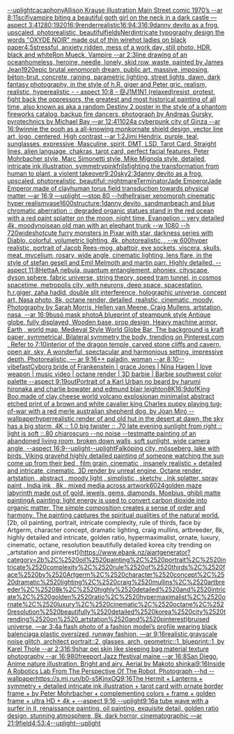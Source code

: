 [--uplight](https://www.ebank.nz/aiartgenerator?category=--uplight)[cacaphony](https://www.ebank.nz/aiartgenerator?category=cacaphony)[Allison Krause illustration Main Street comic 1970’s --ar 8:11](https://www.ebank.nz/aiartgenerator?category=Allison%2520Krause%2520illustration%2520Main%2520Street%2520comic%25201970%E2%80%99s%2520--ar%25208%3A11)[scifi](https://www.ebank.nz/aiartgenerator?category=scifi)[vampire biting a beautiful goth girl on the neck in a dark castle —aspect 3:4](https://www.ebank.nz/aiartgenerator?category=vampire%2520biting%2520a%2520beautiful%2520goth%2520girl%2520on%2520the%2520neck%2520in%2520a%2520dark%2520castle%2520%E2%80%94aspect%25203%3A4)[1280:1920](https://www.ebank.nz/aiartgenerator?category=1280%3A1920)[16:9](https://www.ebank.nz/aiartgenerator?category=16%3A9)[render](https://www.ebank.nz/aiartgenerator?category=render)[realistic](https://www.ebank.nz/aiartgenerator?category=realistic)[16:9](https://www.ebank.nz/aiartgenerator?category=16%3A9)[4:3](https://www.ebank.nz/aiartgenerator?category=4%3A3)[16:9](https://www.ebank.nz/aiartgenerator?category=16%3A9)[danny devito as a frog, upscaled, photorealistic, beautiful](https://www.ebank.nz/aiartgenerator?category=danny%2520devito%2520as%2520a%2520frog%2C%2520upscaled%2C%2520photorealistic%2C%2520beautiful)[fields](https://www.ebank.nz/aiartgenerator?category=fields)[Nerd](https://www.ebank.nz/aiartgenerator?category=Nerd)[intricate typography design the words "OXYDE NOIR" made out of thin wire](https://www.ebank.nz/aiartgenerator?category=intricate%2520typography%2520design%2520the%2520words%2520%22OXYDE%2520NOIR%22%2520made%2520out%2520of%2520thin%2520wire)[hot ladies on black paper](https://www.ebank.nz/aiartgenerator?category=hot%2520ladies%2520on%2520black%2520paper)[4:5](https://www.ebank.nz/aiartgenerator?category=4%3A5)[stressful, anxiety ridden, mess of a work day, still photo, HDR, black and white](https://www.ebank.nz/aiartgenerator?category=stressful%2C%2520anxiety%2520ridden%2C%2520mess%2520of%2520a%2520work%2520day%2C%2520still%2520photo%2C%2520HDR%2C%2520black%2520and%2520white)[Ron Mueck, Vampire --ar 2:3](https://www.ebank.nz/aiartgenerator?category=Ron%2520Mueck%2C%2520Vampire%2520--ar%25202%3A3)[line drawing of an ocean](https://www.ebank.nz/aiartgenerator?category=line%2520drawing%2520of%2520an%2520ocean)[homeless, heroine, needle, lonely, skid row, waste, painted by James Jean](https://www.ebank.nz/aiartgenerator?category=homeless%2C%2520heroine%2C%2520needle%2C%2520lonely%2C%2520skid%2520row%2C%2520waste%2C%2520painted%2520by%2520James%2520Jean)[1920](https://www.ebank.nz/aiartgenerator?category=1920)[epic brutal xenomorph dream, public art, massive, imposing, béton-brut, concrete, raining, parametric lighting, street lights, dawn, dark fantasy photography, in the style of h.R. giger and Peter gric. realism, realistic, hyperealistic - - aspect 10:8 - @J1M1N1 (relaxed)](https://www.ebank.nz/aiartgenerator?category=epic%2520brutal%2520xenomorph%2520dream%2C%2520public%2520art%2C%2520massive%2C%2520imposing%2C%2520b%C3%A9ton-brut%2C%2520concrete%2C%2520raining%2C%2520parametric%2520lighting%2C%2520street%2520lights%2C%2520dawn%2C%2520dark%2520fantasy%2520photography%2C%2520in%2520the%2520style%2520of%2520h.R.%2520giger%2520and%2520Peter%2520gric.%2520realism%2C%2520realistic%2C%2520hyperealistic%2520-%2520-%2520aspect%252010%3A8%2520-%2520%40J1M1N1%2520%28relaxed%29)[resist, protest, fight back the oppressors, the greatest and most historical painting of all time, also known as aka a random Destiny 2 poster in the style of a phantom fireworks catalog, backup fire dancers, photograph by Andreas Gursky, pyrotechnics by Michael Bay —ar 12:41](https://www.ebank.nz/aiartgenerator?category=resist%2C%2520protest%2C%2520fight%2520back%2520the%2520oppressors%2C%2520the%2520greatest%2520and%2520most%2520historical%2520painting%2520of%2520all%2520time%2C%2520also%2520known%2520as%2520aka%2520a%2520random%2520Destiny%25202%2520poster%2520in%2520the%2520style%2520of%2520a%2520phantom%2520fireworks%2520catalog%2C%2520backup%2520fire%2520dancers%2C%2520photograph%2520by%2520Andreas%2520Gursky%2C%2520pyrotechnics%2520by%2520Michael%2520Bay%2520%E2%80%94ar%252012%3A41)[1024](https://www.ebank.nz/aiartgenerator?category=1024)[a cyberpunk city of Ginza --ar 16:9](https://www.ebank.nz/aiartgenerator?category=a%2520cyberpunk%2520city%2520of%2520Ginza%2520--ar%252016%3A9)[winnie the pooh as a all-knowing monk](https://www.ebank.nz/aiartgenerator?category=winnie%2520the%2520pooh%2520as%2520a%2520all-knowing%2520monk)[ornate shield design, vector line art, logo, centered, High contrast --ar 1:2](https://www.ebank.nz/aiartgenerator?category=ornate%2520shield%2520design%2C%2520vector%2520line%2520art%2C%2520logo%2C%2520centered%2C%2520High%2520contrast%2520--ar%25201%3A2)[Jimi Hendrix, purple, teal, sunglasses, expressive, Masculine, spirit, DMT, LSD, Tarot Card, Straight lines, alien language, chakras, tarot card, perfect facial features, Peter Mohrbacher style, Marc Simonetti style, Mike Mignola style, detailed, intricate ink illustration, symmetry](https://www.ebank.nz/aiartgenerator?category=Jimi%2520Hendrix%2C%2520purple%2C%2520teal%2C%2520sunglasses%2C%2520expressive%2C%2520Masculine%2C%2520spirit%2C%2520DMT%2C%2520LSD%2C%2520Tarot%2520Card%2C%2520Straight%2520lines%2C%2520alien%2520language%2C%2520chakras%2C%2520tarot%2520card%2C%2520perfect%2520facial%2520features%2C%2520Peter%2520Mohrbacher%2520style%2C%2520Marc%2520Simonetti%2520style%2C%2520Mike%2520Mignola%2520style%2C%2520detailed%2C%2520intricate%2520ink%2520illustration%2C%2520symmetry)[pink](https://www.ebank.nz/aiartgenerator?category=pink)[frils](https://www.ebank.nz/aiartgenerator?category=frils)[fighting the transformation from human to plant, a violent takeover](https://www.ebank.nz/aiartgenerator?category=fighting%2520the%2520transformation%2520from%2520human%2520to%2520plant%2C%2520a%2520violent%2520takeover)[9:20](https://www.ebank.nz/aiartgenerator?category=9%3A20)[sky](https://www.ebank.nz/aiartgenerator?category=sky)[2:3](https://www.ebank.nz/aiartgenerator?category=2%3A3)[danny devito as a frog, upscaled, photorealistic, beautiful](https://www.ebank.nz/aiartgenerator?category=danny%2520devito%2520as%2520a%2520frog%2C%2520upscaled%2C%2520photorealistic%2C%2520beautiful)[::nightmare](https://www.ebank.nz/aiartgenerator?category=%3A%3Anightmare)[Terminator](https://www.ebank.nz/aiartgenerator?category=Terminator)[Jade EmperorJade Emperor,made of clay](https://www.ebank.nz/aiartgenerator?category=Jade%2520EmperorJade%2520Emperor%2Cmade%2520of%2520clay)[human torus field transduction towards physical matter —ar 16:9 —uplight —stop 80 --hd](https://www.ebank.nz/aiartgenerator?category=human%2520torus%2520field%2520transduction%2520towards%2520physical%2520matter%2520%E2%80%94ar%252016%3A9%2520%E2%80%94uplight%2520%E2%80%94stop%252080%2520--hd)[hellraiser xenomorph cinematic hyper realism](https://www.ebank.nz/aiartgenerator?category=hellraiser%2520xenomorph%2520cinematic%2520hyper%2520realism)[vase](https://www.ebank.nz/aiartgenerator?category=vase)[1600](https://www.ebank.nz/aiartgenerator?category=1600)[structure:1](https://www.ebank.nz/aiartgenerator?category=structure%3A1)[danny devito, sandman](https://www.ebank.nz/aiartgenerator?category=danny%2520devito%2C%2520sandman)[beach and blue chromatic aberration :: degraded organic statues stand in the red ocean with a red paint splatter on the moon, night time, Evangelion :: very detailed 4k, moody](https://www.ebank.nz/aiartgenerator?category=beach%2520and%2520blue%2520chromatic%2520aberration%2520%3A%3A%2520degraded%2520organic%2520statues%2520stand%2520in%2520the%2520red%2520ocean%2520with%2520a%2520red%2520paint%2520splatter%2520on%2520the%2520moon%2C%2520night%2520time%2C%2520Evangelion%2520%3A%3A%2520very%2520detailed%25204k%2C%2520moody)[noise](https://www.ebank.nz/aiartgenerator?category=noise)[an old man with an elephant trunk --w 1080 --h 720](https://www.ebank.nz/aiartgenerator?category=an%2520old%2520man%2520with%2520an%2520elephant%2520trunk%2520--w%25201080%2520--h%2520720)[wideshot](https://www.ebank.nz/aiartgenerator?category=wideshot)[cute furry monsters in Pixar with star, darkness series with Diablo, colorful, volumetric lighting, 4k, photorealistic, , --w 600](https://www.ebank.nz/aiartgenerator?category=cute%2520furry%2520monsters%2520in%2520Pixar%2520with%2520star%2C%2520darkness%2520series%2520with%2520Diablo%2C%2520colorful%2C%2520volumetric%2520lighting%2C%25204k%2C%2520photorealistic%2C%2520%2C%2520--w%2520600)[hyper realistic, portrait of Jacob Rees-mog, abattoir, eye sockets, viscera, skulls, meat, mycelium, rosary,  wide angle, cinematic lighting, lens flare, in the style of stefan gesell and  Emil Melmoth and martin parr. Highly detailed.  --aspect 11:8](https://www.ebank.nz/aiartgenerator?category=hyper%2520realistic%2C%2520portrait%2520of%2520Jacob%2520Rees-mog%2C%2520abattoir%2C%2520eye%2520sockets%2C%2520viscera%2C%2520skulls%2C%2520meat%2C%2520mycelium%2C%2520rosary%2C%2520%2520wide%2520angle%2C%2520cinematic%2520lighting%2C%2520lens%2520flare%2C%2520in%2520the%2520style%2520of%2520stefan%2520gesell%2520and%2520%2520Emil%2520Melmoth%2520and%2520martin%2520parr.%2520Highly%2520detailed.%2520%2520--aspect%252011%3A8)[Hetta](https://www.ebank.nz/aiartgenerator?category=Hetta)[A nebula, quantum entanglement, phoniex, cityscape, dyson sphere, fabric universe, string theory, speed tram tunnel, in cosmos spacetime, metropolis city, with neurons, deep space, spacestation, h.r.giger, zaha hadid, double slit interference, holographic universe, concept art, Nasa photo, 8k, octane render, detailed, realistic, cinematic, moody, Photography by Sarah Morris, Hellen van Meene, Craig Mullens, artstation, nasa, --ar 16:9](https://www.ebank.nz/aiartgenerator?category=A%2520nebula%2C%2520quantum%2520entanglement%2C%2520phoniex%2C%2520cityscape%2C%2520dyson%2520sphere%2C%2520fabric%2520universe%2C%2520string%2520theory%2C%2520speed%2520tram%2520tunnel%2C%2520in%2520cosmos%2520spacetime%2C%2520metropolis%2520city%2C%2520with%2520neurons%2C%2520deep%2520space%2C%2520spacestation%2C%2520h.r.giger%2C%2520zaha%2520hadid%2C%2520double%2520slit%2520interference%2C%2520holographic%2520universe%2C%2520concept%2520art%2C%2520Nasa%2520photo%2C%25208k%2C%2520octane%2520render%2C%2520detailed%2C%2520realistic%2C%2520cinematic%2C%2520moody%2C%2520Photography%2520by%2520Sarah%2520Morris%2C%2520Hellen%2520van%2520Meene%2C%2520Craig%2520Mullens%2C%2520artstation%2C%2520nasa%2C%2520--ar%252016%3A9)[busó mask photo](https://www.ebank.nz/aiartgenerator?category=bus%C3%B3%2520mask%2520photo)[A blueprint of steampunk style Antique globe,  fully displayed, Wooden base, prop design, Heavy machine armor,  Earth , world map, Medieval Style World Globe Bar, The background is kraft paper, symmetrical,  Bilateral symmetry the body,  trending on Pinterest.com  ,  Refer to 7:10](https://www.ebank.nz/aiartgenerator?category=A%2520blueprint%2520of%2520steampunk%2520style%2520Antique%2520globe%2C%2520%2520fully%2520displayed%2C%2520Wooden%2520base%2C%2520prop%2520design%2C%2520Heavy%2520machine%2520armor%2C%2520%2520Earth%2520%2C%2520world%2520map%2C%2520Medieval%2520Style%2520World%2520Globe%2520Bar%2C%2520The%2520background%2520is%2520kraft%2520paper%2C%2520symmetrical%2C%2520%2520Bilateral%2520symmetry%2520the%2520body%2C%2520%2520trending%2520on%2520Pinterest.com%2520%2520%2C%2520%2520Refer%2520to%25207%3A10)[interior of the dragon temple, carved stone cliffs and cavern, open air, sky, A wonderful, spectacular and harmonious setting, impressive depth. Photorealistic, — ar 9:16](https://www.ebank.nz/aiartgenerator?category=interior%2520of%2520the%2520dragon%2520temple%2C%2520carved%2520stone%2520cliffs%2520and%2520cavern%2C%2520open%2520air%2C%2520sky%2C%2520A%2520wonderful%2C%2520spectacular%2520and%2520harmonious%2520setting%2C%2520impressive%2520depth.%2520Photorealistic%2C%2520%E2%80%94%2520ar%25209%3A16)[++ paladin, woman --ar 8:10](https://www.ebank.nz/aiartgenerator?category=%2B%2B%2520paladin%2C%2520woman%2520--ar%25208%3A10)[--vibefast](https://www.ebank.nz/aiartgenerator?category=--vibefast)[Cyborg bride of Frankenstein | grace Jones | Nina Hagen |  love weapon | music video | octane render | 3D barbie  | Barbie southwest color palette  --aspect 9:19](https://www.ebank.nz/aiartgenerator?category=Cyborg%2520bride%2520of%2520Frankenstein%2520%7C%2520grace%2520Jones%2520%7C%2520Nina%2520Hagen%2520%7C%2520%2520love%2520weapon%2520%7C%2520music%2520video%2520%7C%2520octane%2520render%2520%7C%25203D%2520barbie%2520%2520%7C%2520Barbie%2520southwest%2520color%2520palette%2520%2520--aspect%25209%3A19)[out](https://www.ebank.nz/aiartgenerator?category=out)[Portrait of a Karl Urban no beard by harumi hironaka and charlie bowater and edmund blair leighton](https://www.ebank.nz/aiartgenerator?category=Portrait%2520of%2520a%2520Karl%2520Urban%2520no%2520beard%2520by%2520harumi%2520hironaka%2520and%2520charlie%2520bowater%2520and%2520edmund%2520blair%2520leighton)[8K](https://www.ebank.nz/aiartgenerator?category=8K)[16:9](https://www.ebank.nz/aiartgenerator?category=16%3A9)[dof](https://www.ebank.nz/aiartgenerator?category=dof)[King Boo,made of clay,](https://www.ebank.nz/aiartgenerator?category=King%2520Boo%2Cmade%2520of%2520clay%2C)[cheese world volcano explosion](https://www.ebank.nz/aiartgenerator?category=cheese%2520world%2520volcano%2520explosion)[an minimalist abstract etched print of a brown and white cavalier king Charles puppy playing tug‐of-war with a red merle australian shepherd dog, by Joan Miró --wallpaper](https://www.ebank.nz/aiartgenerator?category=an%2520minimalist%2520abstract%2520etched%2520print%2520of%2520a%2520brown%2520and%2520white%2520cavalier%2520king%2520Charles%2520puppy%2520playing%2520tug%E2%80%90of-war%2520with%2520a%2520red%2520merle%2520australian%2520shepherd%2520dog%2C%2520by%2520Joan%2520Mir%C3%B3%2520--wallpaper)[hyperrealistic render of and old hut in the desert at dawn, the sky has a big storm, 4K,:: 1.0 big twister :: .70 late evening sunlight from right :: light is soft ::.80 chiaroscuro  --no noise  --test](https://www.ebank.nz/aiartgenerator?category=hyperrealistic%2520render%2520of%2520and%2520old%2520hut%2520in%2520the%2520desert%2520at%2520dawn%2C%2520the%2520sky%2520has%2520a%2520big%2520storm%2C%25204K%2C%3A%3A%25201.0%2520big%2520twister%2520%3A%3A%2520.70%2520late%2520evening%2520sunlight%2520from%2520right%2520%3A%3A%2520light%2520is%2520soft%2520%3A%3A.80%2520chiaroscuro%2520%2520--no%2520noise%2520%2520--test)[matte painting of an abandoned living room, broken down walls, soft sunlight, wide camera angle, --aspect 16:9](https://www.ebank.nz/aiartgenerator?category=matte%2520painting%2520of%2520an%2520abandoned%2520living%2520room%2C%2520broken%2520down%2520walls%2C%2520soft%2520sunlight%2C%2520wide%2520camera%2520angle%2C%2520--aspect%252016%3A9)[--uplight](https://www.ebank.nz/aiartgenerator?category=--uplight)[--uplight](https://www.ebank.nz/aiartgenerator?category=--uplight)[Falköping city, mösseberg, lake with birds, Viking grave](https://www.ebank.nz/aiartgenerator?category=Falk%C3%B6ping%2520city%2C%2520m%C3%B6sseberg%2C%2520lake%2520with%2520birds%2C%2520Viking%2520grave)[hd highly detailed painting of someone watching the sun come up from their bed , film grain, cinematic , insanely realistic + detailed and intricate, cinematic, 3D render by unreal engine, Octane render, artstation , abstract , moody light , simplistic , sketchy , ink splatter, spray paint , India ink , 8k , mixed media across artwork](https://www.ebank.nz/aiartgenerator?category=hd%2520highly%2520detailed%2520painting%2520of%2520someone%2520watching%2520the%2520sun%2520come%2520up%2520from%2520their%2520bed%2520%2C%2520film%2520grain%2C%2520cinematic%2520%2C%2520insanely%2520realistic%2520%2B%2520detailed%2520and%2520intricate%2C%2520cinematic%2C%25203D%2520render%2520by%2520unreal%2520engine%2C%2520Octane%2520render%2C%2520artstation%2520%2C%2520abstract%2520%2C%2520moody%2520light%2520%2C%2520simplistic%2520%2C%2520sketchy%2520%2C%2520ink%2520splatter%2C%2520spray%2520paint%2520%2C%2520India%2520ink%2520%2C%25208k%2520%2C%2520mixed%2520media%2520across%2520artwork)[6024](https://www.ebank.nz/aiartgenerator?category=6024)[golden maze labyrinth made out of gold, jewels, gems, diamonds, Moebius, ghibli matte painting](https://www.ebank.nz/aiartgenerator?category=golden%2520maze%2520labyrinth%2520made%2520out%2520of%2520gold%2C%2520jewels%2C%2520gems%2C%2520diamonds%2C%2520Moebius%2C%2520ghibli%2520matte%2520painting)[A painting: light energy is used to convert carbon dioxide into organic matter. The simple composition creates a sense of order and harmony. The painting captures the spiritual qualities of the natural world.](https://www.ebank.nz/aiartgenerator?category=A%2520painting%3A%2520light%2520energy%2520is%2520used%2520to%2520convert%2520carbon%2520dioxide%2520into%2520organic%2520matter.%2520The%2520simple%2520composition%2520creates%2520a%2520sense%2520of%2520order%2520and%2520harmony.%2520The%2520painting%2520captures%2520the%2520spiritual%2520qualities%2520of%2520the%2520natural%2520world.)[2b, oil painting, portrait, intricate complexity, rule of thirds, face by Artgerm, character concept, dramatic lighting, craig mullins, artbreeder, 8k, highly detailed and intricate, golden ratio, hypermaximalist, ornate, luxury, cinematic, octane, resolution beautifully detailed korea city trending on _artstation and pinterest](https://www.ebank.nz/aiartgenerator?category=2b%2C%2520oil%2520painting%2C%2520portrait%2C%2520intricate%2520complexity%2C%2520rule%2520of%2520thirds%2C%2520face%2520by%2520Artgerm%2C%2520character%2520concept%2C%2520dramatic%2520lighting%2C%2520craig%2520mullins%2C%2520artbreeder%2C%25208k%2C%2520highly%2520detailed%2520and%2520intricate%2C%2520golden%2520ratio%2C%2520hypermaximalist%2C%2520ornate%2C%2520luxury%2C%2520cinematic%2C%2520octane%2C%2520resolution%2520beautifully%2520detailed%2520korea%2520city%2520trending%2520on%2520_artstation%2520and%2520pinterest)[bruised universe, —ar 3:4](https://www.ebank.nz/aiartgenerator?category=bruised%2520universe%2C%2520%E2%80%94ar%25203%3A4)[a flash photo of a fashion model’s profile wearing black balenciaga plastic oversized, runway fashion, —ar 9:16](https://www.ebank.nz/aiartgenerator?category=a%2520flash%2520photo%2520of%2520a%2520fashion%2520model%E2%80%99s%2520profile%2520wearing%2520black%2520balenciaga%2520plastic%2520oversized%2C%2520runway%2520fashion%2C%2520%E2%80%94ar%25209%3A16)[realistic,](https://www.ebank.nz/aiartgenerator?category=realistic%2C)[grayscale noise glitch, architect portrait::2, glasses, arch, geometric::1, blueprint::1, by Karel Thole --ar 2:3](https://www.ebank.nz/aiartgenerator?category=grayscale%2520noise%2520glitch%2C%2520architect%2520portrait%3A%3A2%2C%2520glasses%2C%2520arch%2C%2520geometric%3A%3A1%2C%2520blueprint%3A%3A1%2C%2520by%2520Karel%2520Thole%2520--ar%25202%3A3)[16:9](https://www.ebank.nz/aiartgenerator?category=16%3A9)[shar pei skin like sleeping bag material texture photography --ar 16:9](https://www.ebank.nz/aiartgenerator?category=shar%2520pei%2520skin%2520like%2520sleeping%2520bag%2520material%2520texture%2520photography%2520--ar%252016%3A9)[80](https://www.ebank.nz/aiartgenerator?category=80)[freeport Jazz ffestival maine --ar 16:8](https://www.ebank.nz/aiartgenerator?category=freeport%2520Jazz%2520ffestival%2520maine%2520--ar%252016%3A8)[San Diego, Anime nature illustration. Bright and airy. Aerial by Makoto shinkai](https://www.ebank.nz/aiartgenerator?category=San%2520Diego%2C%2520Anime%2520nature%2520illustration.%2520Bright%2520and%2520airy.%2520Aerial%2520by%2520Makoto%2520shinkai)[9:16](https://www.ebank.nz/aiartgenerator?category=9%3A16)[Inside A Robotics Lab From The Perspective Of The Robot, Photograph --hd --wallpaper](https://www.ebank.nz/aiartgenerator?category=Inside%2520A%2520Robotics%2520Lab%2520From%2520The%2520Perspective%2520Of%2520The%2520Robot%2C%2520Photograph%2520--hd%2520--wallpaper)[<https://s.mj.run/b0-s5KjnxOQ>](https://www.ebank.nz/aiartgenerator?category=%3Chttps%3A//s.mj.run/b0-s5KjnxOQ%3E)[9:16](https://www.ebank.nz/aiartgenerator?category=9%3A16)[The Hermit + Lanterns + symmetry + detailed intricate ink illustration + tarot card with ornate border frame + by Peter Mohrbacher + complementing colors + frame + golden frame + ultra HD + 4k + --aspect 9:16 --uplight](https://www.ebank.nz/aiartgenerator?category=The%2520Hermit%2520%2B%2520Lanterns%2520%2B%2520symmetry%2520%2B%2520detailed%2520intricate%2520ink%2520illustration%2520%2B%2520tarot%2520card%2520with%2520ornate%2520border%2520frame%2520%2B%2520by%2520Peter%2520Mohrbacher%2520%2B%2520complementing%2520colors%2520%2B%2520frame%2520%2B%2520golden%2520frame%2520%2B%2520ultra%2520HD%2520%2B%25204k%2520%2B%2520--aspect%25209%3A16%2520--uplight)[](https://www.ebank.nz/aiartgenerator?category=)[9:16](https://www.ebank.nz/aiartgenerator?category=9%3A16)[a tube wave with a surfer in it, renaissance painting, oil painting, exquisite detail, golden ratio design, stunning atmosphere, 8k, dark horror, cinematographic —ar 21:9](https://www.ebank.nz/aiartgenerator?category=a%2520tube%2520wave%2520with%2520a%2520surfer%2520in%2520it%2C%2520renaissance%2520painting%2C%2520oil%2520painting%2C%2520exquisite%2520detail%2C%2520golden%2520ratio%2520design%2C%2520stunning%2520atmosphere%2C%25208k%2C%2520dark%2520horror%2C%2520cinematographic%2520%E2%80%94ar%252021%3A9)[field](https://www.ebank.nz/aiartgenerator?category=field)[4:5](https://www.ebank.nz/aiartgenerator?category=4%3A5)[3:4](https://www.ebank.nz/aiartgenerator?category=3%3A4)[--uplight](https://www.ebank.nz/aiartgenerator?category=--uplight)[--uplight](https://www.ebank.nz/aiartgenerator?category=--uplight)